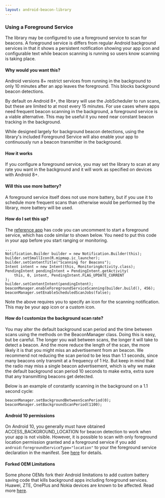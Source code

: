 ```yaml
---
layout: android-beacon-library
---
```


### Using a Foreground Service

The library may be configured to use a foreground service to scan for beacons.  A foreground
service is differs from regular Android background services in that it shows a persistent
notification showing your app icon and configurable text while beacon scanning is running so
users know scanning is taking place.

#### Why would you want this?

Android versions 8+ restrict services from running in the background to only 10 minutes after
an app leaves the foreground.  This blocks background beacon detections.

By default on Android 8+, the library will use the JobScheduler to run scans, but these are
limited to at most every 15 minutes.  For use cases where apps need frequent beacon scanning in the
background, a foreground service is a viable alternative.  This may be useful it you need
near constant beacon tracking in the background.

While designed largely for background beacon detections, using the library's included Foreground Service
will also enable your app to continuously run a beacon transmitter in the background.

#### How it works

If you configure a foreground service, you may set the library to scan at any rate you want in
the background and it will work as specified on devices with Android 8+.

#### Will this use more battery?

A foreground service itself does not use more battery, but if you use it to schedule more frequent
scans than otherwise would be performed by the library, more battery will be used.

#### How do I set this up?

The [reference app](https://github.com/AltBeacon/android-beacon-library-reference) has code you can uncomment to start a foreground service, which has code similar
to shown below.  You need to put this code in your app before you start ranging or monitoring.


```
...
Notification.Builder builder = new Notification.Builder(this);
builder.setSmallIcon(R.mipmap.ic_launcher);
builder.setContentTitle("Scanning for Beacons");
Intent intent = new Intent(this, MonitoringActivity.class);
PendingIntent pendingIntent = PendingIntent.getActivity(
    this, 0, intent, PendingIntent.FLAG_UPDATE_CURRENT
);
builder.setContentIntent(pendingIntent);
beaconManager.enableForegroundServiceScanning(builder.build(), 456);
beaconManager.setEnableScheduledScanJobs(false);

```

Note the above requires you to specify an icon for the scanning notification.  This may be your app icon or a custom icon.

#### How do I customize the background scan rate?

You may alter the default background scan period and the time between scans using the methods on the BeaconManager class.  Doing this is easy, but be careful.  The longer you wait
between scans, the longer it will take to detect a beacon.  And the more reduce the length of the scan, the more likely it is that you might miss an advertisement from an beacon.  We recommend not reducing the scan period to be less than 1.1 seconds, since many beacons only transmit at a frequency of 1 Hz.  But keep in mind that the radio may miss a single beacon advertisement, which is why we make the default background scan period 10 seconds to make extra, extra sure that any transmitting beacons get detected.

Below is an example of constantly scanning in the background on a 1.1 second cycle:

```
beaconManager.setBackgroundBetweenScanPeriod(0);
beaconManager.setBackgroundScanPeriod(1100);
```

#### Android 10 permissions

On Android 10, you generally must have obtained ACCESS_BACKGROUND_LOCATION for beacon detection to work when your app is not visible.  However, it is possible to scan with only foreground location permission
granted and a foreground service if you add `android:foregroundServiceType="location"` to your the foreground service declaration in the manifest.  See [here](https://developer.android.com/training/location/receive-location-updates) for details.

#### Forked OEM Limitations

Some phone OEMs fork their Android limitations to add custom battery saving code that kills background apps including foreground services.  Huawei, ZTE, OnePlus and Nokia devices are known to be affected.  Read more [here](http://www.davidgyoungtech.com/2019/04/30/the-rise-of-the-nasty-forks).
